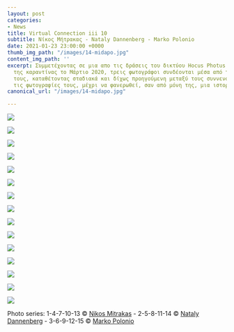 ```yaml
---
layout: post
categories:
- News
title: Virtual Connection iii 10
subtitle: Νίκος Μήτρακας - Nataly Dannenberg - Marko Polonio
date: 2021-01-23 23:00:00 +0000
thumb_img_path: "/images/14-midapo.jpg"
content_img_path: ''
excerpt: Συμμετέχοντας σε μια απο τις δράσεις του δικτύου Hocus Photus στη διάρκεια
  της καραντίνας το Μάρτιο 2020, τρεις φωτογράφοι συνδέονται μέσα από τις εικόνες
  τους, καταθέτοντας σταδιακά και δίχως προηγούμενη μεταξύ τους συννενόηση, μια-μια
  τις φωτογραφίες τους, μέχρι να φανερωθεί, σαν από μόνη της, μια ιστορία.
canonical_url: "/images/14-midapo.jpg"

---
```

![](/images/01-midapo.jpg)

![](/images/02midapo.jpg)

![](/images/03-midapo.jpg)

![](/images/04-midapo.jpg)

![](/images/05-midapo.jpg)

![](/images/06-midapo.jpg)

![](/images/07-midapo.jpg)

![](/images/08-midapo.jpg)

![](/images/09-midapo.jpg)

![](/images/10-midapo.jpg)

![](/images/11-midapo.jpg)

![](/images/12-midapo.jpg)

![](/images/13-midapo.jpg)

![](/images/14-midapo.jpg)

![](/images/15-midapo.jpg)

Photo series:  1-4-7-10-13 © <a href="https://www.facebook.com/nikos.mitrakas" target="blank">Nikos Mitrakas</a> - 2-5-8-11-14 © <a href="https://www.facebook.com/nataly.dannenberg" target="blank">Nataly Dannenberg</a> - 3-6-9-12-15 © <a href="https://www.facebook.com/profile.php?id=100011687118637" target="blank">Marko Polonio</a>